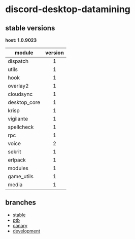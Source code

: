# discord-desktop-datamining

## stable versions

**host: 1.0.9023**

| module | version |
| ------ | :-----: |
| dispatch | 1 |
| utils | 1 |
| hook | 1 |
| overlay2 | 1 |
| cloudsync | 1 |
| desktop_core | 1 |
| krisp | 1 |
| vigilante | 1 |
| spellcheck | 1 |
| rpc | 1 |
| voice | 2 |
| sekrit | 1 |
| erlpack | 1 |
| modules | 1 |
| game_utils | 1 |
| media | 1 |

## branches

- [stable](https://github.com/OpenAsar/discord-desktop-datamining/tree/stable)
- [ptb](https://github.com/OpenAsar/discord-desktop-datamining/tree/ptb)
- [canary](https://github.com/OpenAsar/discord-desktop-datamining/tree/canary)
- [development](https://github.com/OpenAsar/discord-desktop-datamining/tree/development)